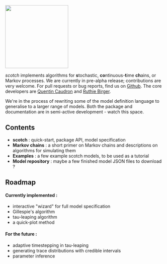 <img src="https://raw.githubusercontent.com/QCaudron/scotch/master/docs/images/logo.jpg" style="width: 200px;" />

_scotch_ implements algorithms for **s**tochastic, **co**ntinuous-**t**ime **ch**ains, or Markov processes. We are currently in pre-alpha release; contributions are very welcome. For pull requests or bug reports, find us on [Github](http://qcaudron.github.io/scotch). The core developers are [Quentin Caudron](http://quentincaudron.com) and [Ruthie Birger](http://ruthiebirger.com).

We're in the process of rewriting some of the model definition language to generalise to a larger range of models. Both the package and documentation are in semi-active development - watch this space.



## Contents

- **scotch** : quick-start, package API, model specification
- **Markov chains** : a short primer on Markov chains and descriptions on algorithms for simulating them
- **Examples** : a few example scotch models, to be used as a tutorial
- **Model repository** : maybe a few finished model JSON files to download ?




## Roadmap

#### Currently implemented :

- interactive "wizard" for full model specification
- Gillespie's algorithm
- tau-leaping algorithm
- a quick-plot method


#### For the future :

- adaptive timestepping in tau-leaping
- generating trace distributions with credible intervals
- parameter inference

